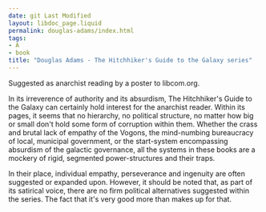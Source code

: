```yaml
---
date: git Last Modified
layout: libdoc_page.liquid
permalink: douglas-adams/index.html
tags:
- A
- book
title: "Douglas Adams - The Hitchhiker's Guide to the Galaxy series"
---
```


Suggested as anarchist reading by a poster to libcom.org.

In its irreverence of authority and its absurdism, The Hitchhiker's Guide to the Galaxy can certainly hold interest for the anarchist reader. Within its pages, it seems that no hierarchy, no political structure, no matter how big or small don't hold some form of corruption within them. Whether the crass and brutal lack of empathy of the Vogons, the mind-numbing bureaucracy of local, municipal government, or the start-system encompassing absurdism of the galactic governance, all the systems in these books are a mockery of rigid, segmented power-structures and their traps.

In their place, individual empathy, perseverance and ingenuity are often suggested or expanded upon. However, it should be noted that, as part of its satirical voice, there are no firm political alternatives suggested within the series. The fact that it's very good more than makes up for that.